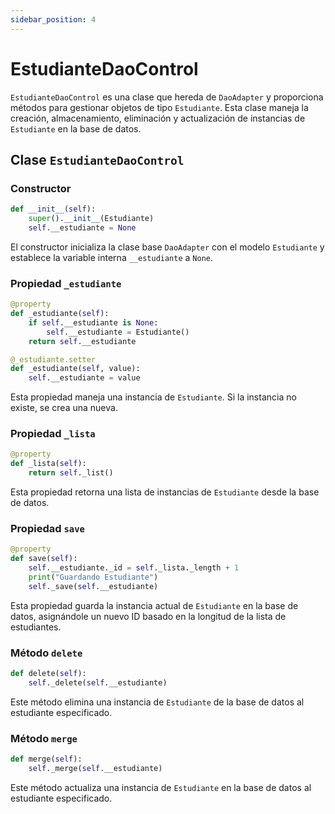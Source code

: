 ```yaml
---
sidebar_position: 4
---
```


# EstudianteDaoControl

`EstudianteDaoControl` es una clase que hereda de `DaoAdapter` y proporciona métodos para gestionar objetos de tipo `Estudiante`. Esta clase maneja la creación, almacenamiento, eliminación y actualización de instancias de `Estudiante` en la base de datos.

## Clase `EstudianteDaoControl`

### Constructor

```python
def __init__(self):
    super().__init__(Estudiante)
    self.__estudiante = None
```

El constructor inicializa la clase base `DaoAdapter` con el modelo `Estudiante` y establece la variable interna `__estudiante` a `None`.

### Propiedad `_estudiante`

```python
@property
def _estudiante(self):
    if self.__estudiante is None:
        self.__estudiante = Estudiante()
    return self.__estudiante

@_estudiante.setter
def _estudiante(self, value):
    self.__estudiante = value
```

Esta propiedad maneja una instancia de `Estudiante`. Si la instancia no existe, se crea una nueva.

### Propiedad `_lista`

```python
@property
def _lista(self):
    return self._list()
```

Esta propiedad retorna una lista de instancias de `Estudiante` desde la base de datos.

### Propiedad `save`

```python
@property
def save(self):
    self.__estudiante._id = self._lista._length + 1
    print("Guardando Estudiante")
    self._save(self.__estudiante)
```

Esta propiedad guarda la instancia actual de `Estudiante` en la base de datos, asignándole un nuevo ID basado en la longitud de la lista de estudiantes.

### Método `delete`

```python
def delete(self):
    self._delete(self.__estudiante)   
```

Este método elimina una instancia de `Estudiante` de la base de datos al estudiante especificado.

### Método `merge`

```python
def merge(self):
    self._merge(self.__estudiante)
```

Este método actualiza una instancia de `Estudiante` en la base de datos al estudiante especificado.
